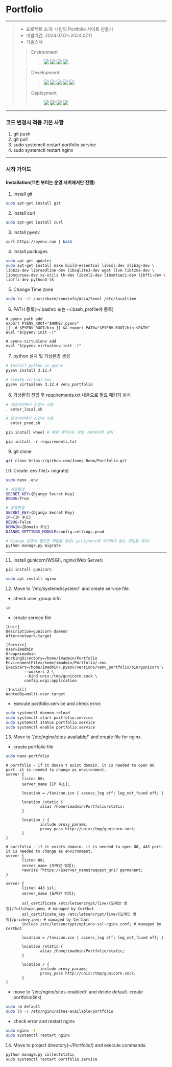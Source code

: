 # Portfolio
----------------------
> - 프로젝트 소개: 나만의 Portfolio 사이트 만들기
> - 개발기간: 2024.07.01~2024.07.11
> - 기술스택
>> Environment
>>> <img src ="https://img.shields.io/badge/Ubuntu-E95420.svg?&style=for-the-badge&logo=Ubuntu&logoColor=white"/>
>>> <img src ="https://img.shields.io/badge/visualstudiocode-007ACC.svg?&style=for-the-badge&logo=visualstudiocode&logoColor=white"/>
>>><img src ="https://img.shields.io/badge/git-F05032.svg?&style=for-the-badge&logo=git&logoColor=white"/>
>>><img src ="https://img.shields.io/badge/github-181717.svg?&style=for-the-badge&logo=github&logoColor=white"/>
>> Development
>>> <img src ="https://img.shields.io/badge/python-3776AB.svg?&style=for-the-badge&logo=python&logoColor=white"/>
>>> <img src ="https://img.shields.io/badge/django-092E20.svg?&style=for-the-badge&logo=django&logoColor=white"/>
>>> <img src ="https://img.shields.io/badge/html5-E34F26.svg?&style=for-the-badge&logo=html5&logoColor=white"/>
>>> <img src ="https://img.shields.io/badge/css3-1572B6.svg?&style=for-the-badge&logo=css3&logoColor=white"/>
>>> <img src ="https://img.shields.io/badge/bootstrap-7952B3.svg?&style=for-the-badge&logo=bootstrap&logoColor=white"/>
>> Deployment
>>> <img src ="https://img.shields.io/badge/microsoftazure-0078D4.svg?&style=for-the-badge&logo=microsoftazure&logoColor=white"/>
>>> <img src ="https://img.shields.io/badge/amazonwebservices-232F3E.svg?&style=for-the-badge&logo=amazonwebservices&logoColor=white"/>
>>> <img src ="https://img.shields.io/badge/nginx-009639.svg?&style=for-the-badge&logo=nginx&logoColor=white"/>
>>> <img src ="https://img.shields.io/badge/gunicorn-499848.svg?&style=for-the-badge&logo=gunicorn&logoColor=white"/>

----------------------------------------------------------------------------

### 코드 변경시 적용 기본 사항
1. git push
2. git pull
3. sudo systemctl restart portfolio.service
4. sudo systemctl restart nginx

----------------------------------------------------------------------------

### 시작 가이드
#### Installation(11번 부터는 운영 서버에서만 진행)
1. Install git
```bash
sudo apt-get install git
```
2. Install curl
```bash
sudo apt-get install curl
```
3. Install pyenv
```bash
curl https://pyenv.run | bash
```

4. Install packages
```bash
sudo apt-get update;
sudo apt-get install make build-essential libssl-dev zlib1g-dev \
libbz2-dev libreadline-dev libsqlite3-dev wget llvm liblzma-dev \
libncurses-dev xz-utils tk-dev libxml2-dev libxmlsec1-dev libffi-dev \
libffi-dev python3-tk
``` 

5. Change Time zone
```bash
sudo ln -sf /usr/share/zoneinfo/Asia/Seoul /etc/localtime
```

6. PATH 등록(~/.bashrc 또는 ~/.bash_profile에 등록)
```
# pyenv path add
export PYENV_ROOT="$HOME/.pyenv"
[[ -d $PYENV_ROOT/bin ]] && export PATH="$PYENV_ROOT/bin:$PATH"
eval "$(pyenv init -)"

# pyenv-virtualenv add
eval "$(pyenv virtualenv-init -)"
```

7. python 설치 및 가상환경 생성
```bash
# Install python on pyenv
pyenv install 3.12.4

# Create virtual env
pyenv virtualenv 3.12.4 venv_portfolio
```

8. 가상환경 진입 후 requirements.txt 내용으로 필요 패키지 설치
```bash
# 개발서버에서 진입시 사용
. enter_local.sh

# 운영서버에서 진입시 사용
. enter_prod.sh
```
```python
pip install wheel # 해당 패키지는 운영 서버에서만 설치

pip install -r requirements.txt
```

9. git clone
```bash
git clone https://github.com/Jeong-Beom/Portfolio.git
```

10. Create .env file(+ migrate)
```bash
sudo nano .env
```
``` bash
# 개발환경
SECRET_KEY={Django Secret Key}
DEBUG=True

# 운영환경
SECRET_KEY={Django Secret Key}
IP={IP 주소}
DEBUG=False
DOMAIN={Domain 주소}
DJANGO_SETTINGS_MODULE=config.settings.prod
```
```python
# Django 운영시 필요한 파일들 생성(.gitignore에 위치하여 없는 파일들 대상)
python manage.py migrate
```
----------------------------------------------------------------------------
11. Install gunicorn(WSGI), nginx(Web Server)
```python
pip install gunicorn
```
```bash
sudo apt install nginx
```

12. Move to '/etc/systemd/system/' and create service file.
- check user, group info
```bash
id
```
- create service file
```
[Unit]
Description=gunicorn daemon
After=network.target

[Service]
User=imadmin
Group=imadmin
WorkingDirectory=/home/imadmin/Portfolio
EnvironmentFile=/home/imadmin/Portfolio/.env
ExecStart=/home/imadmin/.pyenv/versions/venv_portfolio/bin/gunicorn \
        --workers 2 \
        --bind unix:/tmp/gunicorn.sock \
        config.wsgi:application

[Install]
WantedBy=multi-user.target
```
- execute portfolio.service and check error.
```bash
sudo systemctl daemon-reload
sudo systemctl start portfolio.service
sudo systemctl status portfolio.service
sudo systemctl enable portfolio.service
```

13. Move to '/etc/nginx/sites-available/' and create file for nginx.
- create portfolio file
```bash
sudo nano portfolio
```
```
# portfolio - if it doesn't exist domain. it is needed to open 80 port. it is needed to change as environment.
server {
       listen 80;
       server_name {IP 주소};

       location = /favicon.ico { access_log off; log_not_found off; }

       location /static {
               alias /home/imadmin/Portfolio/static;
       }

       location / {
               include proxy_params;
               proxy_pass http://unix:/tmp/gunicorn.sock;
       }
}

# portfolio - if it exists domain. it is needed to open 80, 443 port. it is needed to change as environment.
server {
       listen 80;
       server_name {도메인 명칭};
       rewrite ^https://$server_name$request_uri? permanent;
}

server {
       listen 443 ssl;
       server_name {도메인 명칭};

       ssl_certificate /etc/letsencrypt/live/{도메인 명칭}/fullchain.pem; # managed by Certbot
       ssl_certificate_key /etc/letsencrypt/live/{도메인 명칭}/privkey.pem; # managed by Certbot
       include /etc/letsencrypt/options-ssl-nginx.conf; # managed by Certbot

       location = /favicon.ico { access_log off; log_not_found off; }

       location /static {
               alias /home/imadmin/Portfolio/static;
       }

       location / {
               include proxy_params;
               proxy_pass http://unix:/tmp/gunicorn.sock;
       }
}
```
- move to '/etc/nginx/sites-enabled/' and delete default. create portfolio(link)
```bash
sudo rm default
sudo ln -s /etc/nginx/sites-available/portfolio
```
- check error and restart nginx
```bash
sudo nginx -t
sudo systemctl restart nginx
```

14. Move to project directory(~/Portfolio/) and execute commands.
```python
python manage.py collectstatic
sudo systemctl restart portfolio.service
```